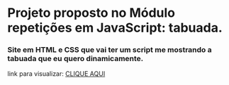 # Projeto proposto no Módulo repetições em JavaScript: tabuada.

### Site em HTML e CSS que vai ter um script me mostrando a tabuada que eu quero dinamicamente.
 link para visualizar: <a href="https://gerador-de-tabuada-drigobarbosa.vercel.app/
">CLIQUE AQUI
